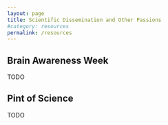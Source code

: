 ```yaml
---
layout: page
title: Scientific Dissemination and Other Passions
#category: resources
permalink: /resources
---
```


## Brain Awareness Week
TODO

## Pint of Science
TODO



